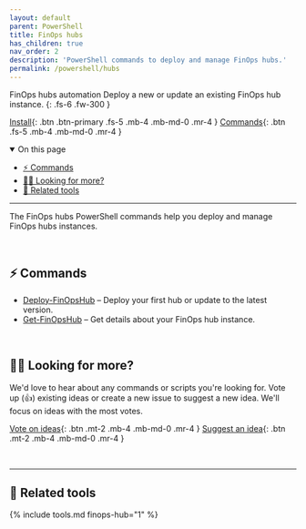 ```yaml
---
layout: default
parent: PowerShell
title: FinOps hubs
has_children: true
nav_order: 2
description: 'PowerShell commands to deploy and manage FinOps hubs.'
permalink: /powershell/hubs
---
```


<span class="fs-9 d-block mb-4">FinOps hubs automation</span>
Deploy a new or update an existing FinOps hub instance.
{: .fs-6 .fw-300 }

[Install](../README.md#️-install-the-module){: .btn .btn-primary .fs-5 .mb-4 .mb-md-0 .mr-4 }
[Commands](#-commands){: .btn .fs-5 .mb-4 .mb-md-0 .mr-4 }

<details open markdown="1">
   <summary class="fs-2 text-uppercase">On this page</summary>

- [⚡ Commands](#-commands)
- [🙋‍♀️ Looking for more?](#️-looking-for-more)
- [🧰 Related tools](#-related-tools)

</details>

---

The FinOps hubs PowerShell commands help you deploy and manage FinOps hubs instances.

<br>

## ⚡ Commands

- [Deploy-FinOpsHub](Deploy-FinOpsHub.md) – Deploy your first hub or update to the latest version.
- [Get-FinOpsHub](Get-FinOpsHub.md) – Get details about your FinOps hub instance.

<br>

## 🙋‍♀️ Looking for more?

We'd love to hear about any commands or scripts you're looking for. Vote up (👍) existing ideas or create a new issue to suggest a new idea. We'll focus on ideas with the most votes.

[Vote on ideas](https://github.com/microsoft/finops-toolkit/issues?q=is%3Aissue+is%3Aopen+label%3A%22Area%3A+PowerShell%22+sort%3Areactions-%2B1-desc){: .btn .mt-2 .mb-4 .mb-md-0 .mr-4 }
[Suggest an idea](https://github.com/microsoft/finops-toolkit/issues/new/choose){: .btn .mt-2 .mb-4 .mb-md-0 .mr-4 }

<br>

---

## 🧰 Related tools

{% include tools.md finops-hub="1" %}

<br>
